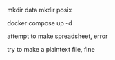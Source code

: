 mkdir data
mkdir posix

docker compose up -d

attempt to make spreadsheet, error

try to make a plaintext file, fine